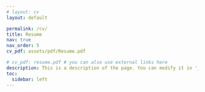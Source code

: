 ```yaml
---
# layout: cv
layout: default

permalink: /cv/
title: Resume
nav: true
nav_order: 5
cv_pdf: assets/pdf/Resume.pdf

# cv_pdf: resume.pdf # you can also use external links here
description: This is a description of the page. You can modify it in '_pages/cv.md'. You can also change or remove the top pdf download button.
toc:
  sidebar: left
---
```

